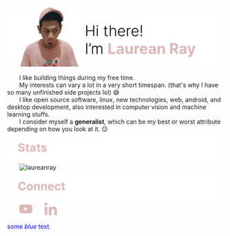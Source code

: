 ![banner](https://raw.githubusercontent.com/laureanray/laureanray/master/hero.png) 

  I like building things during my free time.  
  My interests can vary a lot in a very short timespan. (that's why I have so many unfinished side projects lol) :sweat_smile:  
  I like open source software, linux, new technologies, web, android, and desktop development, also interested in computer vision and machine learning stuffs.  
  I consider myself a **generalist**, which can be my best or worst attribute depending on how you look at it. :wink:
![status](https://raw.githubusercontent.com/laureanray/laureanray/master/status.png) 
  ![laureanray](https://github-readme-stats.vercel.app/api?username=laureanray&hide=stars&hide_border=true&title_color=DCB9B7&bg_color=ffffff)      
![connect](https://raw.githubusercontent.com/laureanray/laureanray/master/connect.png)  
  <a href="https://youtube.com/laureanray"><img src="https://raw.githubusercontent.com/laureanray/laureanray/master/yt.png" height="30" width="30"></a>  <a href="https://linkedin.com/in/laureanray"><img src="https://raw.githubusercontent.com/laureanray/laureanray/master/in.png" height="30" width="30"></a>

<span style="color:blue">some *blue* text</span>.
